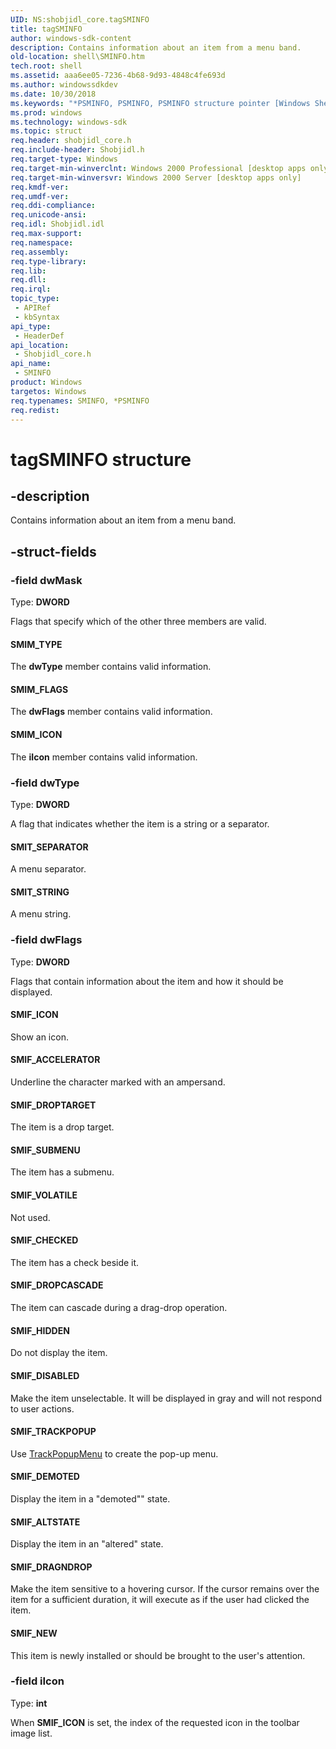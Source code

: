 ```yaml
---
UID: NS:shobjidl_core.tagSMINFO
title: tagSMINFO
author: windows-sdk-content
description: Contains information about an item from a menu band.
old-location: shell\SMINFO.htm
tech.root: shell
ms.assetid: aaa6ee05-7236-4b68-9d93-4848c4fe693d
ms.author: windowssdkdev
ms.date: 10/30/2018
ms.keywords: "*PSMINFO, PSMINFO, PSMINFO structure pointer [Windows Shell], SMIF_ACCELERATOR, SMIF_ALTSTATE, SMIF_CHECKED, SMIF_DEMOTED, SMIF_DISABLED, SMIF_DRAGNDROP, SMIF_DROPCASCADE, SMIF_DROPTARGET, SMIF_HIDDEN, SMIF_ICON, SMIF_NEW, SMIF_SUBMENU, SMIF_TRACKPOPUP, SMIF_VOLATILE, SMIM_FLAGS, SMIM_ICON, SMIM_TYPE, SMINFO, SMINFO structure [Windows Shell], SMIT_SEPARATOR, SMIT_STRING, _win32_SMINFO, shell.SMINFO, shobjidl_core/PSMINFO, shobjidl_core/SMINFO, tagSMINFO"
ms.prod: windows
ms.technology: windows-sdk
ms.topic: struct
req.header: shobjidl_core.h
req.include-header: Shobjidl.h
req.target-type: Windows
req.target-min-winverclnt: Windows 2000 Professional [desktop apps only]
req.target-min-winversvr: Windows 2000 Server [desktop apps only]
req.kmdf-ver: 
req.umdf-ver: 
req.ddi-compliance: 
req.unicode-ansi: 
req.idl: Shobjidl.idl
req.max-support: 
req.namespace: 
req.assembly: 
req.type-library: 
req.lib: 
req.dll: 
req.irql: 
topic_type:
 - APIRef
 - kbSyntax
api_type:
 - HeaderDef
api_location:
 - Shobjidl_core.h
api_name:
 - SMINFO
product: Windows
targetos: Windows
req.typenames: SMINFO, *PSMINFO
req.redist: 
---
```


# tagSMINFO structure


## -description


Contains information about an item from a menu band.


## -struct-fields




### -field dwMask

Type: <b>DWORD</b>

Flags that specify which of the other three members are valid.



#### SMIM_TYPE

The <b>dwType</b> member contains valid information.



#### SMIM_FLAGS

The <b>dwFlags</b> member contains valid information.



#### SMIM_ICON

The <b>iIcon</b> member contains valid information.


### -field dwType

Type: <b>DWORD</b>

A flag that indicates whether the item is a string or a separator.



#### SMIT_SEPARATOR

A menu separator.



#### SMIT_STRING

A menu string.


### -field dwFlags

Type: <b>DWORD</b>

Flags that contain information about the item and how it should be displayed.



#### SMIF_ICON

Show an icon.



#### SMIF_ACCELERATOR

Underline the character marked with an ampersand.



#### SMIF_DROPTARGET

The item is a drop target.



#### SMIF_SUBMENU

The item has a submenu.



#### SMIF_VOLATILE

Not used.



#### SMIF_CHECKED

The item has a check beside it.



#### SMIF_DROPCASCADE

The item can cascade during a drag-drop operation.



#### SMIF_HIDDEN

Do not display the item.



#### SMIF_DISABLED

Make the item unselectable. It will be displayed in gray and will not respond to user actions.



#### SMIF_TRACKPOPUP

Use <a href="https://msdn.microsoft.com/2e1e4648-e3fd-4d9a-a558-de7b030e3d75">TrackPopupMenu</a> to create the pop-up menu.



#### SMIF_DEMOTED

Display the item in a "demoted"" state.



#### SMIF_ALTSTATE

Display the item in an "altered" state.



#### SMIF_DRAGNDROP

Make the item sensitive to a hovering cursor. If the cursor remains over the item for a sufficient duration, it will execute as if the user had clicked the item.



#### SMIF_NEW

This item is newly installed or should be brought to the user's attention.


### -field iIcon

Type: <b>int</b>

When <b>SMIF_ICON</b> is set, the index of the requested icon in the toolbar image list.

